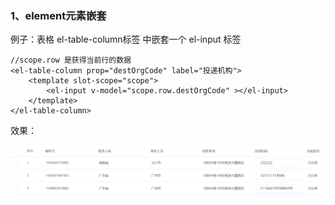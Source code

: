 ### 1、element元素嵌套

例子：表格 el-table-column标签 中嵌套一个 el-input 标签

```
//scope.row 是获得当前行的数据
<el-table-column prop="destOrgCode" label="投递机构">
    <template slot-scope="scope">
        <el-input v-model="scope.row.destOrgCode" ></el-input>
    </template>
</el-table-column>
```

效果：

![1587552704770](assets/1587552704770.png)